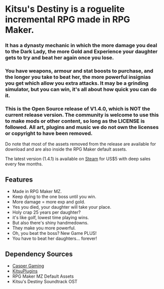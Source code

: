 # Kitsu's Destiny is a roguelite incremental RPG made in RPG Maker.
### It has a dynasty mechanic in which the more damage you deal to the Dark Lady, the more Gold and Experience your daughter gets to try and beat her again once you lose. 
### You have weapons, armour and stat boosts to purchase, and the longer you take to beat her, the more powerful insignias you get which allow you extra attacks. It may be a grinding simulator, but you can win, it's all about how quick you can do it.
### This is the Open Source release of V1.4.0, which is NOT the current release version. The community is welcome to use this to make mods or other content, so long as the LICENSE is followed. All art, plugins and music we do not own the licenses or copyright to have been removed.

Do note that most of the assets removed from the release are available for download and are also inside the RPG Maker default assets.

The latest version (1.4.1) is available on [Steam](https://store.steampowered.com/app/1589290/Kitsus_Destiny/) for US$5 with deep sales every few months.

## Features
- Made in RPG Maker MZ.
- Keep dying to the one boss until you win.
- More damage = more exp and gold.
- Yes you died, your daughter will take your place.
- Holy crap 25 years per daughter?
- it's like golf, lowest time playing wins.
- But also there's shiny handmedowns.
- They make you more powerful.
- Oh, you beat the boss? New Game PLUS!
- You have to beat her daughters... forever!

## Dependency Sources
- [Casper Gaming](https://casper-gaming.itch.io/)
- [KitsuPlugins](https://drive.google.com/file/d/1MlLsUDrldVg6Zx9jg1uhGakB_KgD9Fnk/view?usp=sharing)
- RPG Maker MZ Default Assets
- Kitsu's Destiny Soundtrack OST
